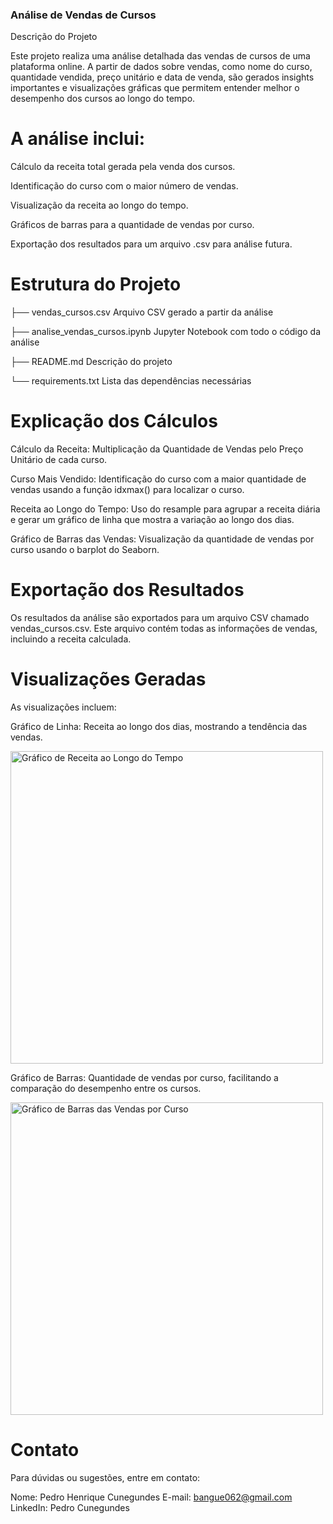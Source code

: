 ### Análise de Vendas de Cursos

Descrição do Projeto

Este projeto realiza uma análise detalhada das vendas de cursos de uma plataforma online.
A partir de dados sobre vendas, como nome do curso, quantidade vendida, preço unitário e data de venda, são gerados insights importantes e visualizações gráficas que permitem entender melhor o desempenho dos cursos ao longo do tempo.

# A análise inclui:

Cálculo da receita total gerada pela venda dos cursos.

Identificação do curso com o maior número de vendas.

Visualização da receita ao longo do tempo.

Gráficos de barras para a quantidade de vendas por curso.

Exportação dos resultados para um arquivo .csv para análise futura.

# Estrutura do Projeto



├── vendas_cursos.csv     Arquivo CSV gerado a partir da análise

├── analise_vendas_cursos.ipynb  Jupyter Notebook com todo o código da análise

├── README.md                  Descrição do projeto

└── requirements.txt           Lista das dependências necessárias


# Explicação dos Cálculos

Cálculo da Receita: Multiplicação da Quantidade de Vendas pelo Preço Unitário de cada curso.

Curso Mais Vendido: Identificação do curso com a maior quantidade de vendas usando a função idxmax() para localizar o curso.

Receita ao Longo do Tempo: Uso do resample para agrupar a receita diária e gerar um gráfico de linha que mostra a variação ao longo dos dias.

Gráfico de Barras das Vendas: Visualização da quantidade de vendas por curso usando o barplot do Seaborn.

# Exportação dos Resultados

Os resultados da análise são exportados para um arquivo CSV chamado vendas_cursos.csv. Este arquivo contém todas as informações de vendas, incluindo a receita calculada.

# Visualizações Geradas
As visualizações incluem:

Gráfico de Linha: Receita ao longo dos dias, mostrando a tendência das vendas.

<img src="https://github.com/user-attachments/assets/763a12f6-30a1-4084-9be4-271569a1050f" alt="Gráfico de Receita ao Longo do Tempo" width="500"> 

Gráfico de Barras: Quantidade de vendas por curso, facilitando a comparação do desempenho entre os cursos.

<img src="https://github.com/user-attachments/assets/b5aa33e3-96f8-4cbd-acdd-78bae94e482e" alt="Gráfico de Barras das Vendas por Curso" width="500"> 



# Contato
Para dúvidas ou sugestões, entre em contato:

Nome: Pedro Henrique Cunegundes
E-mail: bangue062@gmail.com
LinkedIn: Pedro Cunegundes
